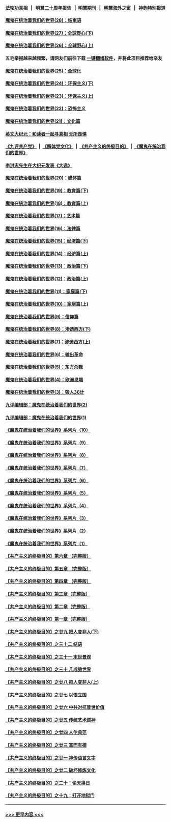 #### [法轮功真相](https://github.com/gfw-breaker/truth/blob/master/README.md?t=0) &nbsp;&nbsp;|&nbsp;&nbsp; [明慧二十周年报告](https://github.com/gfw-breaker/mh-reports/blob/master/README.md?t=0) &nbsp;&nbsp;|&nbsp;&nbsp;[明慧期刊](https://github.com/gfw-breaker/mh-qikan) &nbsp;&nbsp;|&nbsp;&nbsp; [明慧海外之窗](https://github.com/gfw-breaker/mh-news/blob/master/README.md?t=0) &nbsp;&nbsp;|&nbsp;&nbsp; [神韵特别报道](https://github.com/gfw-breaker/mh-news/blob/master/shenyun.md?t=0)
#### [魔鬼在统治着我们的世界(28)：结束语](../pages/nsc422/n10936246.md?t=07141351) 
#### [魔鬼在统治着我们的世界(27)：全球野心(下)](../pages/nsc422/n10928319.md?t=07141351) 
#### [魔鬼在统治着我们的世界(26)：全球野心(上)](../pages/nsc422/n10900318.md?t=07141351) 
#### 五毛举报越来越频繁，请网友们前往下载 [一键翻墙软件](https://github.com/gfw-breaker/ssr-accounts)，并将此项目推荐给亲友
#### [魔鬼在统治着我们的世界(25)：全球化](../pages/nsc422/n10788205.md?t=07141351) 
#### [魔鬼在统治着我们的世界(24)：环保主义(下)](../pages/nsc422/n10695307.md?t=07141351) 
#### [魔鬼在统治着我们的世界(23)：环保主义(上)](../pages/nsc422/n10688613.md?t=07141351) 
#### [魔鬼在统治着我们的世界(22)：恐怖主义](../pages/nsc422/n10614727.md?t=07141351) 
#### [魔鬼在统治着我们的世界(21)：文化篇](../pages/nsc422/n10597706.md?t=07141351) 
#### [英文大纪元：和读者一起寻真相 无所畏惧](../pages/nsc422/n12542027.md?t=07141351) 
#### [《九评共产党》](https://github.com/begood0513/9ping.md/blob/master/README.md) &nbsp;|&nbsp; [《解体党文化》](../../../../jtdwh.md/blob/master/README.md)  &nbsp;|&nbsp; [《共产主义的终极目的》](../../../../gczydzjmd.md/blob/master/README.md) &nbsp;|&nbsp; [《魔鬼在统治我们的世界》](../../../../mgztzwmdsj.md/blob/master/README.md) 
#### [李洪志先生在大纪元发表《大选》](../pages/nsc422/n12534746.md?t=07141351) 
#### [魔鬼在统治着我们的世界(20)：媒体篇](../pages/nsc422/n10586579.md?t=07141351) 
#### [魔鬼在统治着我们的世界(19)：教育篇(下)](../pages/nsc422/n10564808.md?t=07141351) 
#### [魔鬼在统治着我们的世界(18)：教育篇(上)](../pages/nsc422/n10526970.md?t=07141351) 
#### [魔鬼在统治着我们的世界(17)：艺术篇](../pages/nsc422/n10499093.md?t=07141351) 
#### [魔鬼在统治着我们的世界(16)：法律篇](../pages/nsc422/n10485969.md?t=07141351) 
#### [魔鬼在统治着我们的世界(15)：经济篇(下)](../pages/nsc422/n10469975.md?t=07141351) 
#### [魔鬼在统治着我们的世界(14)：经济篇(上)](../pages/nsc422/n10457370.md?t=07141351) 
#### [魔鬼在统治着我们的世界(13)：政治篇(下)](../pages/nsc422/n10448270.md?t=07141351) 
#### [魔鬼在统治着我们的世界(12)：政治篇(上)](../pages/nsc422/n10444576.md?t=07141351) 
#### [魔鬼在统治着我们的世界(11)：家庭篇(下)](../pages/nsc422/n10440961.md?t=07141351) 
#### [魔鬼在统治着我们的世界(10)：家庭篇(上)](../pages/nsc422/n10435448.md?t=07141351) 
#### [魔鬼在统治着我们的世界(9)：信仰篇](../pages/nsc422/n10432159.md?t=07141351) 
#### [魔鬼在统治着我们的世界(8)：渗透西方(下)](../pages/nsc422/n10429603.md?t=07141351) 
#### [魔鬼在统治着我们的世界(7)：渗透西方(上)](../pages/nsc422/n10426013.md?t=07141351) 
#### [魔鬼在统治着我们的世界(6)：输出革命](../pages/nsc422/n10421536.md?t=07141351) 
#### [魔鬼在统治着我们的世界(5)：东方杀戮](../pages/nsc422/n10417707.md?t=07141351) 
#### [魔鬼在统治着我们的世界(4)：欧洲发端](../pages/nsc422/n10414890.md?t=07141351) 
#### [魔鬼在统治着我们的世界(3)：毁人36计](../pages/nsc422/n10411583.md?t=07141351) 
#### [九评编辑部：魔鬼在统治着我们的世界(2)](../pages/nsc422/n10410036.md?t=07141351) 
#### [九评编辑部：魔鬼在统治着我们的世界(1)](../pages/nsc422/n10406825.md?t=07141351) 
#### [《魔鬼在统治着我们的世界》系列片（10）](../pages/nsc422/n12292670.md?t=07141351) 
#### [《魔鬼在统治着我们的世界》系列片（9）](../pages/nsc422/n12290859.md?t=07141351) 
#### [《魔鬼在统治着我们的世界》系列片（8）](../pages/nsc422/n12287445.md?t=07141351) 
#### [《魔鬼在统治着我们的世界》系列片（7）](../pages/nsc422/n12283425.md?t=07141351) 
#### [《魔鬼在统治着我们的世界》系列片（6）](../pages/nsc422/n12282314.md?t=07141351) 
#### [《魔鬼在统治着我们的世界》系列片（5）](../pages/nsc422/n12281419.md?t=07141351) 
#### [《魔鬼在统治着我们的世界》系列片（4）](../pages/nsc422/n12274024.md?t=07141351) 
#### [《魔鬼在统治着我们的世界》系列片（3）](../pages/nsc422/n12271322.md?t=07141351) 
#### [《魔鬼在统治着我们的世界》系列片（2）](../pages/nsc422/n12269049.md?t=07141351) 
#### [《魔鬼在统治着我们的世界》系列片（1）](../pages/nsc422/n12267575.md?t=07141351) 
#### [【共产主义的终极目的】第六章 （完整版）](../pages/nsc422/n11428913.md?t=07141351) 
#### [【共产主义的终极目的】第五章 （完整版）](../pages/nsc422/n11428912.md?t=07141351) 
#### [【共产主义的终极目的】第四章 （完整版）](../pages/nsc422/n11428907.md?t=07141351) 
#### [【共产主义的终极目的】第三章（完整版）](../pages/nsc422/n11428848.md?t=07141351) 
#### [【共产主义的终极目的】第二章（完整版）](../pages/nsc422/n11428831.md?t=07141351) 
#### [【共产主义的终极目的】第一章（完整版）](../pages/nsc422/n11417651.md?t=07141351) 
#### [【共产主义的终极目的】之廿九 把人变非人(下)](../pages/nsc422/n11344140.md?t=07141351) 
#### [【共产主义的终极目的】之三十二 结语](../pages/nsc422/n11360535.md?t=07141351) 
#### [【共产主义的终极目的】之三十一 末世景观](../pages/nsc422/n11351129.md?t=07141351) 
#### [【共产主义的终极目的】之三十 几成狼世界](../pages/nsc422/n11348280.md?t=07141351) 
#### [【共产主义的终极目的】之廿八 把人变非人(上)](../pages/nsc422/n11340492.md?t=07141351) 
#### [【共产主义的终极目的】之廿七 以恨立国](../pages/nsc422/n11336944.md?t=07141351) 
#### [【共产主义的终极目的】之廿六 中共对抗普世价值](../pages/nsc422/n11324785.md?t=07141351) 
#### [【共产主义的终极目的】之廿五 传统艺术颂神](../pages/nsc422/n11296396.md?t=07141351) 
#### [【共产主义的终极目的】之廿四 人伦典范](../pages/nsc422/n11296397.md?t=07141351) 
#### [【共产主义的终极目的】之廿三 富而有德](../pages/nsc422/n11283598.md?t=07141351) 
#### [【共产主义的终极目的】之廿一 神传语言文字](../pages/nsc422/n11263265.md?t=07141351) 
#### [【共产主义的终极目的】之廿二 破坏修炼文化](../pages/nsc422/n11245728.md?t=07141351) 
#### [【共产主义的终极目的】之二十：偷天换日](../pages/nsc422/n11238846.md?t=07141351) 
#### [【共产主义的终极目的】之十九：打开地狱门](../pages/nsc422/n11206376.md?t=07141351) 

----
#### [ >>> 更早内容 <<< ](../indexes/nsc422-earlier.md)
